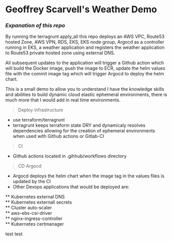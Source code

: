 # Geoffrey Scarvell's Weather Demo
### _Expanation of this repo_

By running the terragrunt apply_all this repo deploys an AWS VPC, Route53 hosted Zone, AWS VPN, RDS, EKS, EKS node group, Argocd as a controller running in EKS, a weather application and registers the weather application to Route53 private hosted zone using external DNS.  
  
All subsequent updates to the application will trigger a Github action which will build the Docker image, push the image to ECR, update the helm values file with the commit image tag which will trigger Argocd to deploy the helm chart.  
  
This is a small demo to allow you to understand I have the knowledge skills and abilities to build dynamic cloud elastic ephemeral environments, there is much more that I would add in real time environments.

> Deploy infrastructure 
* use terraform/terragrunt
* terragrunt keeps terraform state DRY and dynamicaly resolves dependencies allowing for the creation of ephemeral environments when used with Github actions or Gitlab-CI

> CI
* Github actions located in .gihhub/workflows directory

> CD Argocd
* Argocd deploys the helm chart when the image tag in the values files is updated by the CI
* Other Devops applications that would be deployed are:  

** Kubernetes external DNS  
** Kubernetes externall secrets  
**  Cluster auto-scaler  
**  aws-ebs-csi-driver  
**  nginx-ingress-controller  
** Kubernetes certmanager

test test
